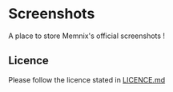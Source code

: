 # Screenshots

A place to store Memnix's official screenshots !

## Licence

Please follow the licence stated in [LICENCE.md](LICENCE.md)
